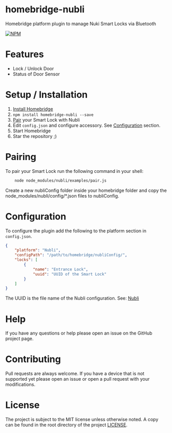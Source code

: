 [Install Homebridge]: https://github.com/nfarina/homebridge#installation
[Configuration]: #Configuration


# homebridge-nubli

Homebridge platform plugin to manage Nuki Smart Locks via Bluetooth

[![NPM](https://nodei.co/npm/homebridge-nubli.png?compact=true)](https://npmjs.org/package/homebridge-nubli)

# Features
* Lock / Unlock Door
* Status of Door Sensor

# Setup / Installation
1. [Install Homebridge]
2. `npm install homebridge-nubli --save`
3. [Pair](#pairing) your Smart Lock with Nubli
4. Edit `config.json` and configure accessory. See [Configuration](#configuration) section.
4. Start Homebridge
5. Star the repository ;)

# Pairing
To pair your Smart Lock run the following command in your shell:
```bash
    node node_modules/nubli/examples/pair.js
```
Create a new nubliConfig folder inside your homebridge folder and copy the node_modules/nubli/config/*.json files to nubliConfig.

# Configuration

To configure the plugin add the following to the platform section in `config.json`.

```json
{
    "platform": "Nubli",
    "configPath": "/path/to/homebridge/nubliConfig/",
    "locks": [
        {
            "name": "Entrance Lock",
            "uuid": "UUID of the Smart Lock"
        }
    ]
}
```

The UUID is the file name of the Nubli configuration.
See: [Nubli](https://github.com/henry-spanka/nubli)

# Help
If you have any questions or help please open an issue on the GitHub project page.

# Contributing
Pull requests are always welcome. If you have a device that is not supported yet please open an issue or open a pull request with
your modifications.

# License
The project is subject to the MIT license unless otherwise noted. A copy can be found in the root directory of the project [LICENSE](LICENSE).
